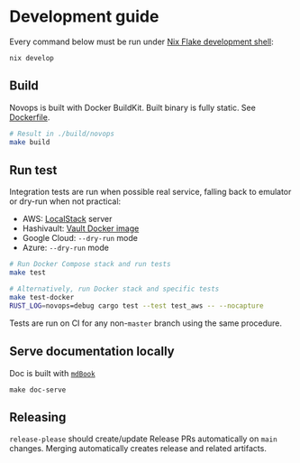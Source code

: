 # Development guide

Every command below must be run under [Nix Flake development shell](https://nixos.wiki/wiki/Flakes):

```
nix develop
```

## Build

Novops is built with Docker BuildKit. Built binary is fully static. See [Dockerfile](../Dockerfile).

```sh
# Result in ./build/novops
make build
```

## Run test

Integration tests are run when possible real service, falling back to emulator or dry-run when not practical:
- AWS: [LocalStack](https://localstack.cloud) server
- Hashivault: [Vault Docker image](https://hub.docker.com/_/vault)
- Google Cloud: `--dry-run` mode 
- Azure: `--dry-run` mode 

```sh
# Run Docker Compose stack and run tests
make test

# Alternatively, run Docker stack and specific tests
make test-docker
RUST_LOG=novops=debug cargo test --test test_aws -- --nocapture
```

Tests are run on CI for any non-`master` branch using the same procedure.

## Serve documentation locally

Doc is built with [`mdBook`](https://github.com/rust-lang/mdBook)

```
make doc-serve
```

## Releasing

`release-please` should create/update Release PRs automatically on `main` changes. Merging automatically creates release and related artifacts. 